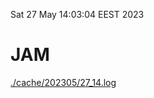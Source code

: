 Sat 27 May 14:03:04 EEST 2023
# JAM
<a href='./cache/202305/27_14.log'>./cache/202305/27_14.log</a>
